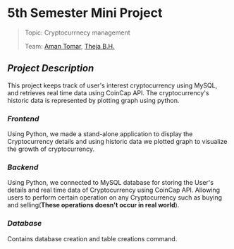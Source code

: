 # 5th Semester Mini Project
 
> Topic: Cryptocurrnecy management 
> 
> Team: [Aman Tomar](https://github.com/AmanT0mar), [Theja B.H.](https://github.com/thejabh)

## *Project Description*

This project keeps track of user's interest cryptocurrency using MySQL, and retrieves real time data using CoinCap API. The cryptocurrency's historic data is represented by plotting graph using python.

### *Frontend*

Using Python, we made a stand-alone application to display the Cryptocurrency details and using historic data we plotted graph to visualize the growth of cryptocurrency.

### *Backend*

Using Python, we connected to MySQL database for storing the User's details and real time data of Cryptocurrency using CoinCap API.
Allowing users to perform certain operation on any Cryptocurrency such as buying and selling(**These operations doesn't occur in real world**).

### *Database*

Contains database creation and table creations command.

